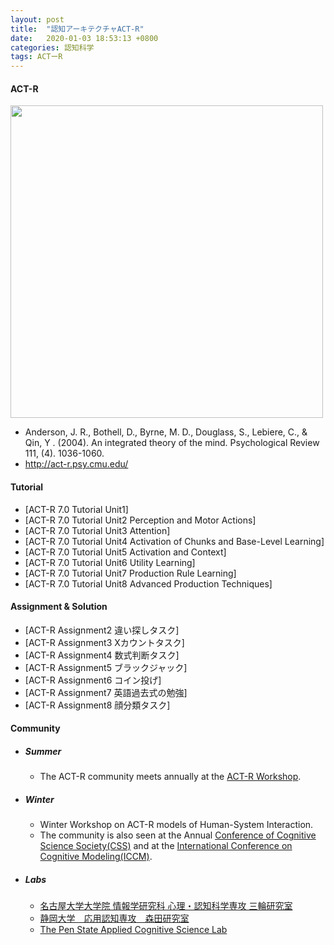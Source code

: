 ```yaml
---
layout: post
title:  "認知アーキテクチャACT-R"
date:   2020-01-03 18:53:13 +0800
categories: 認知科学
tags: ACTーR
---
```

<!-- <img src="{{site.baseurl}}/assets/figs/post-01-03/pic1.jpeg" width="500px"> -->
#### ACT-R
<img src="{{site.baseurl}}/assets/figs/post-01-03/banner.png" width="500px">

  - Anderson, J. R., Bothell, D., Byrne, M. D., Douglass, S., Lebiere, C., & Qin, Y . (2004). An integrated theory of the mind. Psychological Review 111, (4). 1036-1060.
  - http://act-r.psy.cmu.edu/

#### Tutorial
  - [ACT-R 7.0 Tutorial Unit1]
  - [ACT-R 7.0 Tutorial Unit2 Perception and Motor Actions]
  - [ACT-R 7.0 Tutorial Unit3 Attention]
  - [ACT-R 7.0 Tutorial Unit4 Activation of Chunks and Base-Level Learning]
  - [ACT-R 7.0 Tutorial Unit5 Activation and Context]
  - [ACT-R 7.0 Tutorial Unit6 Utility Learning]
  - [ACT-R 7.0 Tutorial Unit7 Production Rule Learning]
  - [ACT-R 7.0 Tutorial Unit8 Advanced Production Techniques]


#### Assignment & Solution
- [ACT-R Assignment2 違い探しタスク]
- [ACT-R Assignment3 Xカウントタスク]
- [ACT-R Assignment4 数式判断タスク]
- [ACT-R Assignment5 ブラックジャック]
- [ACT-R Assignment6 コイン投げ]
- [ACT-R Assignment7 英語過去式の勉強]
- [ACT-R Assignment8 顔分類タスク]


#### Community
 - ##### Summer
   - The ACT-R community meets annually at the [ACT-R Workshop](http://act-r.psy.cmu.edu/workshops/).

 - ##### Winter
   - Winter Workshop on ACT-R models of Human-System Interaction.
   - The community is also seen at the Annual [Conference of Cognitive Science Society(CSS)](https://cognitivesciencesociety.org/) and at the [International Conference on Cognitive Modeling(ICCM)](http://iccm-conference.org/).

 - ##### Labs
   - [名古屋大学大学院 情報学研究科 心理・認知科学専攻 三輪研究室](http://miwalab.cog.human.nagoya-u.ac.jp/)
   - [静岡大学　応用認知専攻　森田研究室](https://acml-shizuppi.net/en/)
   - [The Pen State Applied Cognitive Science Lab](http://acs.ist.psu.edu/wp/)
